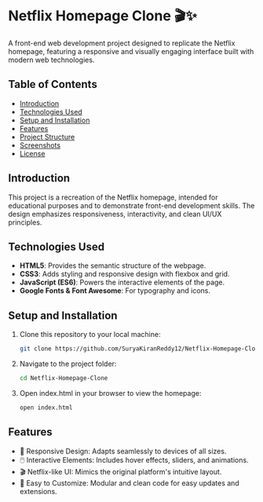 # Netflix Homepage Clone 🎬✨

A front-end web development project designed to replicate the Netflix homepage, featuring a responsive and visually engaging interface built with modern web technologies.

## Table of Contents

- [Introduction](#introduction)
- [Technologies Used](#technologies-used)
- [Setup and Installation](#setup-and-installation)
- [Features](#features)
- [Project Structure](#project-structure)
- [Screenshots](#screenshots)
- [License](#license)

## Introduction

This project is a recreation of the Netflix homepage, intended for educational purposes and to demonstrate front-end development skills. The design emphasizes responsiveness, interactivity, and clean UI/UX principles.

## Technologies Used

- **HTML5**: Provides the semantic structure of the webpage.
- **CSS3**: Adds styling and responsive design with flexbox and grid.
- **JavaScript (ES6)**: Powers the interactive elements of the page.
- **Google Fonts & Font Awesome**: For typography and icons.

## Setup and Installation

1. Clone this repository to your local machine:
   ```bash
   git clone https://github.com/SuryaKiranReddy12/Netflix-Homepage-Clone.git

2. Navigate to the project folder:
   ```bash
   cd Netflix-Homepage-Clone

3. Open index.html in your browser to view the homepage:
   ```bash
   open index.html
## Features
- 🎨 Responsive Design: Adapts seamlessly to devices of all sizes.
- 🖱️ Interactive Elements: Includes hover effects, sliders, and animations.
- 🎬 Netflix-like UI: Mimics the original platform's intuitive layout.
- 🔧 Easy to Customize: Modular and clean code for easy updates and extensions.

